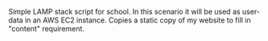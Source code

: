 Simple LAMP stack script for school. In this scenario it will be used as user-data in an AWS EC2 instance. Copies a static copy of my website to fill in "content" requirement. 
